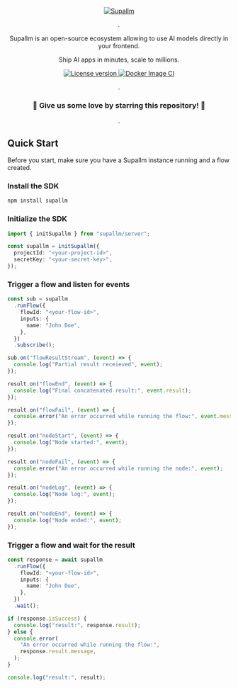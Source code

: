 <p align="center">
  <a href="https://github.com/supallm/supallm"><img src="https://github.com/user-attachments/assets/a848e92f-8f20-43d5-a1e1-e89e68772945" alt="Supallm"></a>
</p>

<p align="center">
    <em>.</em>
</p>

<p align=center>
Supallm is an open-source ecosystem allowing to use AI models directly in your frontend.
</p>

<p align="center">
Ship AI apps in minutes, scale to millions.
</p>

<p align="center">
<a href="" target="_blank">
    <img src="https://img.shields.io/badge/License-Apache 2.0-blue.svg" alt="License version">
</a>
<a href="" target="_blank">
    <img src="https://img.shields.io/badge/Status-Under Active Development-green.svg" alt="Docker Image CI">
</a>
</p>

<p align="center">
.
</p>

<h3 align="center">
🌟 Give us some love by starring this repository! 🌟  
</h3>

<p align="center">
.
</p>

## Quick Start

Before you start, make sure you have a Supallm instance running and a flow created.

### Install the SDK

```bash
npm install supallm
```

### Initialize the SDK

```ts
import { initSupallm } from "supallm/server";

const supallm = initSupallm({
  projectId: "<your-project-id>",
  secretKey: "<your-secret-key>",
});
```

### Trigger a flow and listen for events

```ts
const sub = supallm
  .runFlow({
    flowId: "<your-flow-id>",
    inputs: {
      name: "John Doe",
    },
  })
  .subscribe();

sub.on("flowResultStream", (event) => {
  console.log("Partial result receieved", event);
});

result.on("flowEnd", (event) => {
  console.log("Final concatenated result:", event.result);
});

result.on("flowFail", (event) => {
  console.error("An error occurred while running the flow:", event.message);
});

result.on("nodeStart", (event) => {
  console.log("Node started:", event);
});

result.on("nodeFail", (event) => {
  console.error("An error occurred while running the node:", event);
});

result.on("nodeLog", (event) => {
  console.log("Node log:", event);
});

result.on("nodeEnd", (event) => {
  console.log("Node ended:", event);
});
```

### Trigger a flow and wait for the result

```ts
const response = await supallm
  .runFlow({
    flowId: "<your-flow-id>",
    inputs: {
      name: "John Doe",
    },
  })
  .wait();

if (response.isSuccess) {
  console.log("result:", response.result);
} else {
  console.error(
    "An error occurred while running the flow:",
    response.result.message,
  );
}

console.log("result:", result);
```
